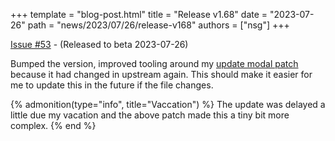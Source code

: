 +++
template = "blog-post.html"
title = "Release v1.68"
date = "2023-07-26"
path = "news/2023/07/26/release-v168"
authors = ["nsg"]
+++


[Issue #53](https://github.com/nsg/immich-distribution/issues/53) - (Released to beta 2023-07-26)

Bumped the version, improved tooling around my [update modal patch](/build/patches/) because it had changed in upstream again. This should make it easier for me to update this in the future if the file changes.

{% admonition(type="info", title="Vaccation") %}
The update was delayed a little due my vacation and the above patch made this a tiny bit more complex.
{% end %}
